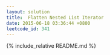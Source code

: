 ```yaml
---
layout: solution
title:  Flatten Nested List Iterator
date: 2015-06-18 03:36:44 +0800
leetcode_id: 341
---
```

{% include_relative README.md %}
